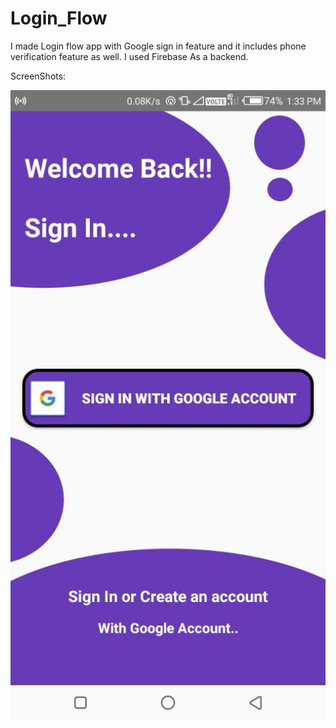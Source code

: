 # Login_Flow
I made Login flow app with Google sign in feature and it includes phone verification feature as well.
I used Firebase As a backend.

ScreenShots:

![](https://github.com/KingSujeet/Login_Flow/blob/master/WhatsApp%20Image%202020-07-14%20at%201.38.25%20PM.jpeg)
